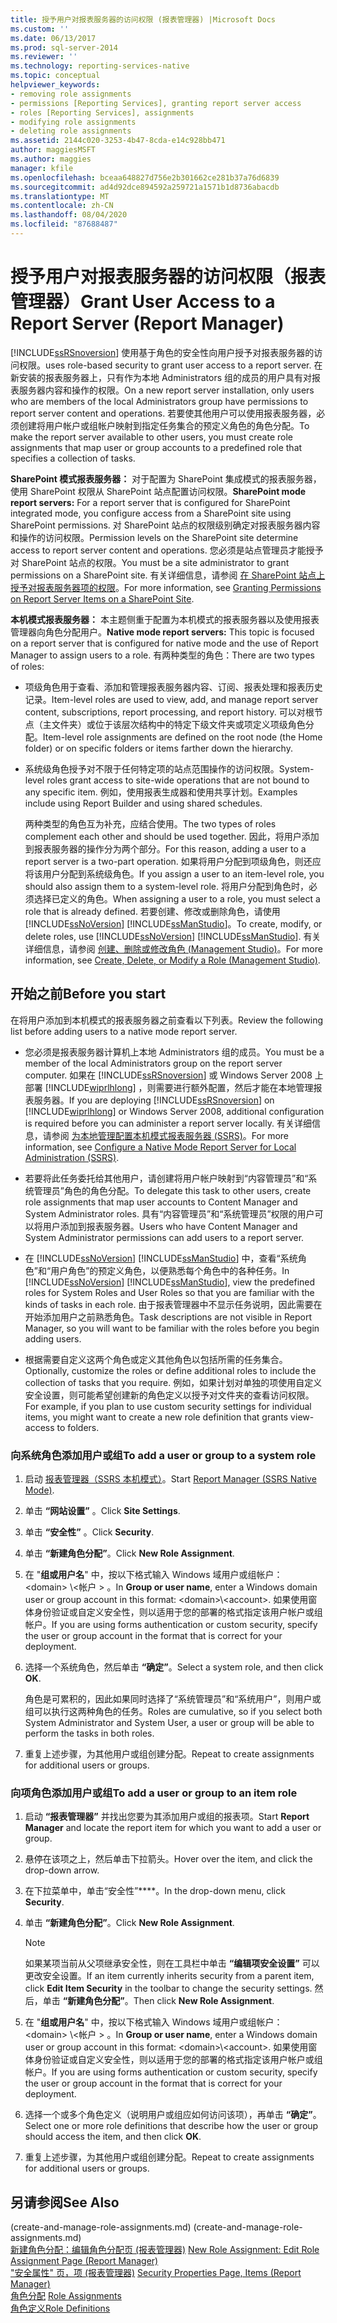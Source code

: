 ```yaml
---
title: 授予用户对报表服务器的访问权限 (报表管理器) |Microsoft Docs
ms.custom: ''
ms.date: 06/13/2017
ms.prod: sql-server-2014
ms.reviewer: ''
ms.technology: reporting-services-native
ms.topic: conceptual
helpviewer_keywords:
- removing role assignments
- permissions [Reporting Services], granting report server access
- roles [Reporting Services], assignments
- modifying role assignments
- deleting role assignments
ms.assetid: 2144c020-3253-4b47-8cda-e14c928bb471
author: maggiesMSFT
ms.author: maggies
manager: kfile
ms.openlocfilehash: bceaa648827d756e2b301662ce281b37a76d6839
ms.sourcegitcommit: ad4d92dce894592a259721a1571b1d8736abacdb
ms.translationtype: MT
ms.contentlocale: zh-CN
ms.lasthandoff: 08/04/2020
ms.locfileid: "87688487"
---
```

# <a name="grant-user-access-to-a-report-server-report-manager"></a><span data-ttu-id="90430-102">授予用户对报表服务器的访问权限（报表管理器）</span><span class="sxs-lookup"><span data-stu-id="90430-102">Grant User Access to a Report Server (Report Manager)</span></span>
  [!INCLUDE[ssRSnoversion](../../includes/ssrsnoversion-md.md)] <span data-ttu-id="90430-103">使用基于角色的安全性向用户授予对报表服务器的访问权限。</span><span class="sxs-lookup"><span data-stu-id="90430-103">uses role-based security to grant user access to a report server.</span></span> <span data-ttu-id="90430-104">在新安装的报表服务器上，只有作为本地 Administrators 组的成员的用户具有对报表服务器内容和操作的权限。</span><span class="sxs-lookup"><span data-stu-id="90430-104">On a new report server installation, only users who are members of the local Administrators group have permissions to report server content and operations.</span></span> <span data-ttu-id="90430-105">若要使其他用户可以使用报表服务器，必须创建将用户帐户或组帐户映射到指定任务集合的预定义角色的角色分配。</span><span class="sxs-lookup"><span data-stu-id="90430-105">To make the report server available to other users, you must create role assignments that map  user or group accounts to a predefined role that specifies a collection of tasks.</span></span>  
  
 <span data-ttu-id="90430-106">**SharePoint 模式报表服务器：** 对于配置为 SharePoint 集成模式的报表服务器，使用 SharePoint 权限从 SharePoint 站点配置访问权限。</span><span class="sxs-lookup"><span data-stu-id="90430-106">**SharePoint mode report servers:** For a report server that is configured for SharePoint integrated mode, you configure access from a SharePoint site using SharePoint permissions.</span></span> <span data-ttu-id="90430-107">对 SharePoint 站点的权限级别确定对报表服务器内容和操作的访问权限。</span><span class="sxs-lookup"><span data-stu-id="90430-107">Permission levels on the SharePoint site determine access to report server content and operations.</span></span> <span data-ttu-id="90430-108">您必须是站点管理员才能授予对 SharePoint 站点的权限。</span><span class="sxs-lookup"><span data-stu-id="90430-108">You must be a site administrator to grant permissions on a SharePoint site.</span></span> <span data-ttu-id="90430-109">有关详细信息，请参阅 [在 SharePoint 站点上授予对报表服务器项的权限](granting-permissions-on-report-server-items-on-a-sharepoint-site.md)。</span><span class="sxs-lookup"><span data-stu-id="90430-109">For more information, see [Granting Permissions on Report Server Items on a SharePoint Site](granting-permissions-on-report-server-items-on-a-sharepoint-site.md).</span></span>  
  
 <span data-ttu-id="90430-110">**本机模式报表服务器：** 本主题侧重于配置为本机模式的报表服务器以及使用报表管理器向角色分配用户。</span><span class="sxs-lookup"><span data-stu-id="90430-110">**Native mode report servers:** This topic is focused on a report server that is configured for native mode and the use of Report Manager to assign users to a role.</span></span> <span data-ttu-id="90430-111">有两种类型的角色：</span><span class="sxs-lookup"><span data-stu-id="90430-111">There are two types of roles:</span></span>  
  
-   <span data-ttu-id="90430-112">项级角色用于查看、添加和管理报表服务器内容、订阅、报表处理和报表历史记录。</span><span class="sxs-lookup"><span data-stu-id="90430-112">Item-level roles are used to view, add, and manage report server content, subscriptions, report processing, and report history.</span></span> <span data-ttu-id="90430-113">可以对根节点（主文件夹）或位于该层次结构中的特定下级文件夹或项定义项级角色分配。</span><span class="sxs-lookup"><span data-stu-id="90430-113">Item-level role assignments are defined on the root node (the Home folder) or on specific folders or items farther down the hierarchy.</span></span>  
  
-   <span data-ttu-id="90430-114">系统级角色授予对不限于任何特定项的站点范围操作的访问权限。</span><span class="sxs-lookup"><span data-stu-id="90430-114">System-level roles grant access to site-wide operations that are not bound to any specific item.</span></span> <span data-ttu-id="90430-115">例如，使用报表生成器和使用共享计划。</span><span class="sxs-lookup"><span data-stu-id="90430-115">Examples include using Report Builder and using shared schedules.</span></span>  
  
     <span data-ttu-id="90430-116">两种类型的角色互为补充，应结合使用。</span><span class="sxs-lookup"><span data-stu-id="90430-116">The two types of roles complement each other and should be used together.</span></span> <span data-ttu-id="90430-117">因此，将用户添加到报表服务器的操作分为两个部分。</span><span class="sxs-lookup"><span data-stu-id="90430-117">For this reason, adding a user to a report server is a two-part operation.</span></span> <span data-ttu-id="90430-118">如果将用户分配到项级角色，则还应将该用户分配到系统级角色。</span><span class="sxs-lookup"><span data-stu-id="90430-118">If you assign a user to an item-level role, you should also assign them to a system-level role.</span></span> <span data-ttu-id="90430-119">将用户分配到角色时，必须选择已定义的角色。</span><span class="sxs-lookup"><span data-stu-id="90430-119">When assigning a user to a role, you must select a role that is already defined.</span></span> <span data-ttu-id="90430-120">若要创建、修改或删除角色，请使用 [!INCLUDE[ssNoVersion](../../includes/ssnoversion-md.md)] [!INCLUDE[ssManStudio](../../includes/ssmanstudio-md.md)]。</span><span class="sxs-lookup"><span data-stu-id="90430-120">To create, modify, or delete roles, use [!INCLUDE[ssNoVersion](../../includes/ssnoversion-md.md)] [!INCLUDE[ssManStudio](../../includes/ssmanstudio-md.md)].</span></span> <span data-ttu-id="90430-121">有关详细信息，请参阅 [创建、删除或修改角色 (Management Studio)](role-definitions-create-delete-or-modify.md)。</span><span class="sxs-lookup"><span data-stu-id="90430-121">For more information, see [Create, Delete, or Modify a Role &#40;Management Studio&#41;](role-definitions-create-delete-or-modify.md).</span></span>  
  
## <a name="before-you-start"></a><span data-ttu-id="90430-122">开始之前</span><span class="sxs-lookup"><span data-stu-id="90430-122">Before you start</span></span>  
 <span data-ttu-id="90430-123">在将用户添加到本机模式的报表服务器之前查看以下列表。</span><span class="sxs-lookup"><span data-stu-id="90430-123">Review the following list before adding users to a native mode report server.</span></span>  
  
-   <span data-ttu-id="90430-124">您必须是报表服务器计算机上本地 Administrators 组的成员。</span><span class="sxs-lookup"><span data-stu-id="90430-124">You must be a member of the local Administrators group on the report server computer.</span></span> <span data-ttu-id="90430-125">如果在 [!INCLUDE[ssRSnoversion](../../includes/ssrsnoversion-md.md)] 或 Windows Server 2008 上部署 [!INCLUDE[wiprlhlong](../../includes/wiprlhlong-md.md)] ，则需要进行额外配置，然后才能在本地管理报表服务器。</span><span class="sxs-lookup"><span data-stu-id="90430-125">If you are deploying [!INCLUDE[ssRSnoversion](../../includes/ssrsnoversion-md.md)] on [!INCLUDE[wiprlhlong](../../includes/wiprlhlong-md.md)] or Windows Server 2008, additional configuration is required before you can administer a report server locally.</span></span> <span data-ttu-id="90430-126">有关详细信息，请参阅 [为本地管理配置本机模式报表服务器 (SSRS)](../report-server/configure-a-native-mode-report-server-for-local-administration-ssrs.md)。</span><span class="sxs-lookup"><span data-stu-id="90430-126">For more information, see [Configure a Native Mode Report Server for Local Administration &#40;SSRS&#41;](../report-server/configure-a-native-mode-report-server-for-local-administration-ssrs.md).</span></span>  
  
-   <span data-ttu-id="90430-127">若要将此任务委托给其他用户，请创建将用户帐户映射到“内容管理员”和“系统管理员”角色的角色分配。</span><span class="sxs-lookup"><span data-stu-id="90430-127">To delegate this task to other users, create role assignments that map user accounts to Content Manager and System Administrator roles.</span></span> <span data-ttu-id="90430-128">具有“内容管理员”和“系统管理员”权限的用户可以将用户添加到报表服务器。</span><span class="sxs-lookup"><span data-stu-id="90430-128">Users who have Content Manager and System Administrator permissions can add users to a report server.</span></span>  
  
-   <span data-ttu-id="90430-129">在 [!INCLUDE[ssNoVersion](../../includes/ssnoversion-md.md)] [!INCLUDE[ssManStudio](../../includes/ssmanstudio-md.md)] 中，查看“系统角色”和“用户角色”的预定义角色，以便熟悉每个角色中的各种任务。</span><span class="sxs-lookup"><span data-stu-id="90430-129">In [!INCLUDE[ssNoVersion](../../includes/ssnoversion-md.md)] [!INCLUDE[ssManStudio](../../includes/ssmanstudio-md.md)], view the predefined roles for System Roles and User Roles so that you are familiar with the kinds of tasks in each role.</span></span> <span data-ttu-id="90430-130">由于报表管理器中不显示任务说明，因此需要在开始添加用户之前熟悉角色。</span><span class="sxs-lookup"><span data-stu-id="90430-130">Task descriptions are not visible in Report Manager, so you will want to be familiar with the roles before you begin adding users.</span></span>  
  
-   <span data-ttu-id="90430-131">根据需要自定义这两个角色或定义其他角色以包括所需的任务集合。</span><span class="sxs-lookup"><span data-stu-id="90430-131">Optionally, customize the roles or define additional roles to include the collection of tasks that you require.</span></span> <span data-ttu-id="90430-132">例如，如果计划对单独的项使用自定义安全设置，则可能希望创建新的角色定义以授予对文件夹的查看访问权限。</span><span class="sxs-lookup"><span data-stu-id="90430-132">For example, if you plan to use custom security settings for individual items, you might want to create a new role definition that grants view-access to folders.</span></span>  
  
### <a name="to-add-a-user-or-group-to-a-system-role"></a><span data-ttu-id="90430-133">向系统角色添加用户或组</span><span class="sxs-lookup"><span data-stu-id="90430-133">To add a user or group to a system role</span></span>  
  
1.  <span data-ttu-id="90430-134">启动 [报表管理器（SSRS 本机模式）](../report-manager-ssrs-native-mode.md)。</span><span class="sxs-lookup"><span data-stu-id="90430-134">Start [Report Manager  &#40;SSRS Native Mode&#41;](../report-manager-ssrs-native-mode.md).</span></span>  
  
2.  <span data-ttu-id="90430-135">单击 **“网站设置”** 。</span><span class="sxs-lookup"><span data-stu-id="90430-135">Click **Site Settings**.</span></span>  
  
3.  <span data-ttu-id="90430-136">单击 **“安全性”** 。</span><span class="sxs-lookup"><span data-stu-id="90430-136">Click **Security**.</span></span>  
  
4.  <span data-ttu-id="90430-137">单击 **“新建角色分配”**。</span><span class="sxs-lookup"><span data-stu-id="90430-137">Click **New Role Assignment**.</span></span>  
  
5.  <span data-ttu-id="90430-138">在 "**组或用户名**" 中，按以下格式输入 Windows 域用户或组帐户： \<domain> \\<帐户 \> 。</span><span class="sxs-lookup"><span data-stu-id="90430-138">In **Group or user name**, enter a Windows domain user or group account in this format: \<domain>\\<account\>.</span></span> <span data-ttu-id="90430-139">如果使用窗体身份验证或自定义安全性，则以适用于您的部署的格式指定该用户帐户或组帐户。</span><span class="sxs-lookup"><span data-stu-id="90430-139">If you are using forms authentication or custom security, specify the user or group account in the format that is correct for your deployment.</span></span>  
  
6.  <span data-ttu-id="90430-140">选择一个系统角色，然后单击 **“确定”**。</span><span class="sxs-lookup"><span data-stu-id="90430-140">Select a system role, and then click **OK**.</span></span>  
  
     <span data-ttu-id="90430-141">角色是可累积的，因此如果同时选择了“系统管理员”和“系统用户”，则用户或组可以执行这两种角色的任务。</span><span class="sxs-lookup"><span data-stu-id="90430-141">Roles are cumulative, so if you select both System Administrator and System User, a user or group will be able to perform the tasks in both roles.</span></span>  
  
7.  <span data-ttu-id="90430-142">重复上述步骤，为其他用户或组创建分配。</span><span class="sxs-lookup"><span data-stu-id="90430-142">Repeat to create assignments for additional users or groups.</span></span>  
  
### <a name="to-add-a-user-or-group-to-an-item-role"></a><span data-ttu-id="90430-143">向项角色添加用户或组</span><span class="sxs-lookup"><span data-stu-id="90430-143">To add a user or group to an item role</span></span>  
  
1.  <span data-ttu-id="90430-144">启动 **“报表管理器”** 并找出您要为其添加用户或组的报表项。</span><span class="sxs-lookup"><span data-stu-id="90430-144">Start **Report Manager** and locate the report item for which you want to add a user or group.</span></span>  
  
2.  <span data-ttu-id="90430-145">悬停在该项之上，然后单击下拉箭头。</span><span class="sxs-lookup"><span data-stu-id="90430-145">Hover over the item, and click the drop-down arrow.</span></span>  
  
3.  <span data-ttu-id="90430-146">在下拉菜单中，单击“安全性”\*\*\*\*。</span><span class="sxs-lookup"><span data-stu-id="90430-146">In the drop-down menu, click **Security**.</span></span>  
  
4.  <span data-ttu-id="90430-147">单击 **“新建角色分配”**。</span><span class="sxs-lookup"><span data-stu-id="90430-147">Click **New Role Assignment**.</span></span>  
  
    > [!NOTE]  
    >  <span data-ttu-id="90430-148"> 如果某项当前从父项继承安全性，则在工具栏中单击 **“编辑项安全设置”** 可以更改安全设置。</span><span class="sxs-lookup"><span data-stu-id="90430-148">If an item currently inherits security from a parent item, click **Edit Item Security** in the toolbar to change the security settings.</span></span> <span data-ttu-id="90430-149">然后，单击 **“新建角色分配”**。</span><span class="sxs-lookup"><span data-stu-id="90430-149">Then click **New Role Assignment**.</span></span>  
  
5.  <span data-ttu-id="90430-150">在 "**组或用户名**" 中，按以下格式输入 Windows 域用户或组帐户： \<domain> \\<帐户 \> 。</span><span class="sxs-lookup"><span data-stu-id="90430-150">In **Group or user name**, enter a Windows domain user or group account in this format: \<domain>\\<account\>.</span></span> <span data-ttu-id="90430-151">如果使用窗体身份验证或自定义安全性，则以适用于您的部署的格式指定该用户帐户或组帐户。</span><span class="sxs-lookup"><span data-stu-id="90430-151">If you are using forms authentication or custom security, specify the user or group account in the format that is correct for your deployment.</span></span>  
  
6.  <span data-ttu-id="90430-152">选择一个或多个角色定义（说明用户或组应如何访问该项），再单击 **“确定”**。</span><span class="sxs-lookup"><span data-stu-id="90430-152">Select one or more role definitions that describe how the user or group should access the item, and then click **OK**.</span></span>  
  
7.  <span data-ttu-id="90430-153">重复上述步骤，为其他用户或组创建分配。</span><span class="sxs-lookup"><span data-stu-id="90430-153">Repeat to create assignments for additional users or groups.</span></span>  
  
## <a name="see-also"></a><span data-ttu-id="90430-154">另请参阅</span><span class="sxs-lookup"><span data-stu-id="90430-154">See Also</span></span>  
 <span data-ttu-id="90430-155"> (create-and-manage-role-assignments.md) </span><span class="sxs-lookup"><span data-stu-id="90430-155">(create-and-manage-role-assignments.md)</span></span>   
 <span data-ttu-id="90430-156">[新建角色分配：编辑角色分配页 &#40;报表管理器&#41;](../new-role-assignment-edit-role-assignment-page-report-manager.md) </span><span class="sxs-lookup"><span data-stu-id="90430-156">[New Role Assignment: Edit Role Assignment Page &#40;Report Manager&#41;](../new-role-assignment-edit-role-assignment-page-report-manager.md) </span></span>  
 <span data-ttu-id="90430-157">["安全属性" 页，项 &#40;报表管理器&#41;](../security-properties-page-items-report-manager.md) </span><span class="sxs-lookup"><span data-stu-id="90430-157">[Security Properties Page, Items &#40;Report Manager&#41;](../security-properties-page-items-report-manager.md) </span></span>  
 <span data-ttu-id="90430-158">[角色分配](role-assignments.md) </span><span class="sxs-lookup"><span data-stu-id="90430-158">[Role Assignments](role-assignments.md) </span></span>  
 [<span data-ttu-id="90430-159">角色定义</span><span class="sxs-lookup"><span data-stu-id="90430-159">Role Definitions</span></span>](role-definitions.md)  
  
  
